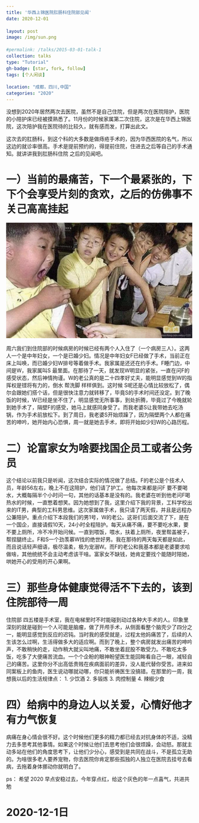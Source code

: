 ```yaml
---
title: '华西上锦医院肛肠科住院部见闻'
date: 2020-12-01

layout: post
image: /img/sun.png

#permalink: /talks/2015-03-01-talk-1
collection: talks
type: "Tutorial"
gh-badge: [star, fork, follow]
tags: [个人闲谈]

location: "成都，四川,中国"
categories: "2020"
---
```


没想到2020年居然两次去医院，虽然不是自己住院，但是两次在医院陪护，医院的小陪护床已经被摸熟悉了。11月份的时候家属第二次住院，这次是在华西上锦医院，这次陪护我在医院待的比较久，就有感而发，打算出此文。

这次去的肛肠科，到这个科的大多数是做痔疮手术的，因为华西医院的名气，所以这边的就诊率很高。手术是提前预约的，得提前住院，住进去之后等自己的手术通知。就讲讲我到肛肠科住院  之后的见闻吧。
 
# 一）当前的最痛苦，下一个最紧张的，下下个会享受片刻的贪欢，之后的仿佛事不关己高高挂起

![事不关己](/img/blog/sbgj.png)

周六我们到住院部的时候病房的时候已经有两个人入住了（一个病房三人）。这两人一个是中年妇女，一个是已婚少妇。情况是中年妇女F已经做了手术，当前正在床上叫唤，而已婚少妇W排号等着做手术。我家属是还还在约手术。F睡门边，中间是W，我家属叫S 最里面。在那待了一天，就发现W明显的紧张，一直在问F的感受状态，然后神情拘谨。W的老公真的是二十四孝好丈夫，能明显感觉到W的指挥权是铿将有力的，倒水 帮洗脚 样样俱到。这时候 S呢还是心情比较放松了，偶尔会跟她们搭个话，但是很快注意力就转移了，毕竟S的手术时间还没定。到了晚饭的时候，W已经是坐不住了，明显感觉无所事事，到处折腾，毕竟过了今晚就轮到她手术了，隔壁F的感受，她马上就感同身受了。而我老婆S让我带她去吃汤锅，作为手术前放松下。到了周日，我老婆S开始烦躁了，因为隔壁两个人都在痛苦的呻吟，她开始内心恐惧，周一就是她去手术，即将开始如少妇W的心路历程。

# 二）论富家女为啥要找国企员工或者公务员

这个结论以前我只是听闻，这次结合实际的情况做了总结。F的老公是个技术人员，年龄56左右，晚上不在这陪护，他们请了护工。他每次来都是问F 要不要喝水，大概每隔半个小时问一句，其他的话基本是没有的。我老婆在听到他老问F喝热水的时候，一直憋着想笑。因为她想到了我，这里介绍下我的背景，工科学校出来的IT男，典型的工科男思维。这次家属做手术，我只请了两天假，并且是远程办公兼陪护。重点介绍下本段我们的男1号，W的老公。这哥们后面交流了下，是在一个国企，直接请假10天，24小时全程陪护。每天从痛不痛，要不要吃水果，要不要上厕所，冷不冷开始问候。一直到喂饭，喂水，扶着上厕所，夜里帮盖被子，帮捏腿终止。F和S一个劲羡慕W找的绝世好男。我在那待的两天每天都是如此，而且说话轻声细语，极尽温柔，极为宠溺W。而F的老公和我基本都是老婆要求哈做啥，其他统统不会主动考虑该干啥。富家女不缺钱，她肯定要找个能随时陪她，哄她开心的受用的开心果啊。

# 三）那些身体健康觉得活不下去的，该到住院部待一周

 住院部 四五楼是手术室，我在电梯里时不时能碰到动过各种大手术的人。印象里深刻的就是碰到一个人可能是脑瘤，做了开颅手术，从侧面看整个脑壳少了四分之一，能明显感觉到反应的迟钝。当时我的感受就是，过程太他妈痛苦了，后续的人生该怎么过啊，生活得做多大的适应啊。而到了晚上，整个病房就发出痛苦的呻吟声，不敢稍快的走，动作稍大就尖叫地痛，不敢坐着屁股不敢受力。不敢吃太多饭，吃多了大便痛苦流血。一个个企盼的眼神盼望医生能回眸看自己一眼，减轻自己的痛苦。这里你分不出高低贵贱在疾病面前的差异，没人能代替你受苦。进来如同案板上的鱼肉，医生说动哪就动哪，你只能祈祷医生没搞错。在那里的一周，我想我以后的生活规律点： 1. 少饮酒  2. 多锻炼  3. 肉控制量 4. 辣椒少食

# 四）给病中的身边人以关爱，心情好他才有力气恢复

病痛在身心情会很不好。这个时候他们更多的精力都已经去对抗身体的不适，没精力去多思考其他事情。如果这个时候让他们去思考他们会很烦躁，会动怒。那就主动多站在他们的角度思考下，让他们少分心，感受到是共同在战斗，不是孤立无助的。为啥很多老人要养宠物，你去医院你肯定那些孤独的人独立在医院去挂号去看病，去拖着身体挪动你就明白了。

ps： 希望 2020 早点安稳过去，今年穿点红，给这个灰色的年一点喜气，共进共勉  

# 2020-12-1日
